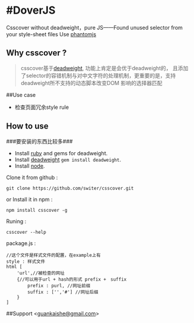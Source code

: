 #DoverJS
========
Csscover without deadweight，pure JS——Found unused selector from your style-sheet files
Use [phantomjs](https://github.com/ariya/phantomjs)
## Why csscover ?
> csscover基于[deadweight](https://github.com/aanand/deadweight), 功能上肯定是会优于deadweight的，
> 且添加了selector的容错机制与对中文字符的处理机制，更重要的是，支持deadweight所不支持的动态脚本改变DOM
> 影响的选择器匹配

##Use case

- 检查页面冗余style rule</li>

How to use
---
###要安装的东西比较多###
*   Install [ruby](http://rubyinstaller.org/) and gems for deadweight.
*   Install [deadweight](https://github.com/aanand/deadweight) `gem install deadweight`.
*   Install [node](http://nodejs.org).

Clone it from github :

    git clone https://github.com/switer/csscover.git

or Install it in npm :

    npm install csscover -g
    
Runing : 

    csscover --help
    
package.js :

    //这个文件是样式文件的配置，在example上有
    style : 样式文件
    html [
        'url',//被检查的网址
        {//可以用于url + hash的形式 prefix +　suffix
            prefix : purl, //网址前缀
            suffix : ['','#'] //网址后缀
        }
    ]

##Support
  &lt;guankaishe@gmail.com&gt;


    
